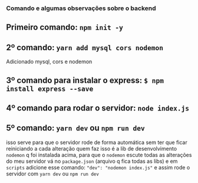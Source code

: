 ### Comando e algumas observações sobre o backend

## Primeiro comando: `npm init -y`

## 2º comando: `yarn add mysql cors nodemon` 
Adicionado mysql, cors e nodemon

## 3º comando para instalar o express: `$ npm install express --save`

## 4º comando para rodar o servidor: `node index.js`

## 5º comando: `yarn dev` ou `npm run dev`
isso serve para que o servidor rode de forma automática sem ter que ficar reiniciando a cada alteração
quem faz isso é a lib de desenvolvimento `nodemon` q foi instalada acima, para que o `nodemon` 
escute todas as alterações do meu servidor vá no `package.json` (arquivo q fica todas as libs)
e em `scripts` adicione esse comando: `"dev": "nodemon index.js"` e assim rode o servidor
com `yarn dev` ou `npm run dev`
